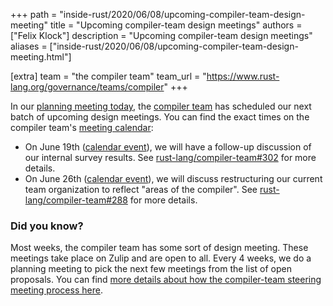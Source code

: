 +++
path = "inside-rust/2020/06/08/upcoming-compiler-team-design-meeting"
title = "Upcoming compiler-team design meetings"
authors = ["Felix Klock"]
description = "Upcoming compiler-team design meetings"
aliases = ["inside-rust/2020/06/08/upcoming-compiler-team-design-meeting.html"]

[extra]
team = "the compiler team"
team_url = "https://www.rust-lang.org/governance/teams/compiler"
+++

In our [planning meeting today], the [compiler team] has scheduled our
next batch of upcoming design meetings. You can find the exact times
on the compiler team's [meeting calendar]:

* On June 19th ([calendar event][ce1]), we will
  have a follow-up discussion of our internal survey results.
  See [rust-lang/compiler-team#302] for more details.
* On June 26th ([calendar event][ce2]), we will discuss
  restructuring our current team organization
  to reflect "areas of the compiler".
  See [rust-lang/compiler-team#288] for more details.

[ce1]: https://calendar.google.com/event?action=TEMPLATE&tmeid=NGhzYXBkZm12ZzVmbzEzb2VpMzlsYzN0dnEgNnU1cnJ0Y2U2bHJ0djA3cGZpM2RhbWdqdXNAZw&tmsrc=6u5rrtce6lrtv07pfi3damgjus%40group.calendar.google.com
[ce2]: https://calendar.google.com/event?action=TEMPLATE&tmeid=NmVjcTNibm03Ym5jamc2Z2NnaGNzaHFtMHYgNnU1cnJ0Y2U2bHJ0djA3cGZpM2RhbWdqdXNAZw&tmsrc=6u5rrtce6lrtv07pfi3damgjus%40group.calendar.google.com
[rust-lang/compiler-team#302]: https://github.com/rust-lang/compiler-team/issues/302
[rust-lang/compiler-team#288]: https://github.com/rust-lang/compiler-team/issues/288

### Did you know?

Most weeks, the compiler team has some sort of design meeting. These
meetings take place on Zulip and are open to all. Every 4 weeks, we do
a planning meeting to pick the next few meetings from the list of open
proposals. You can find [more details about how the compiler-team
steering meeting process here][details].

[details]: https://rust-lang.github.io/compiler-team/about/steering-meeting/
[meeting calendar]: https://rust-lang.github.io/compiler-team/#meeting-calendar
[planning meeting today]: https://zulip-archive.rust-lang.org/238009tcompilermeetings/16428planningmeeting20200605.html
[compiler team]: https://www.rust-lang.org/governance/teams/compiler
